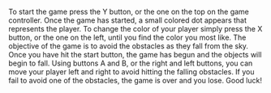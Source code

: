 To start the game press the Y button, or the one on the top on the game controller. Once the game has started, a small colored dot appears that represents the player. To change the color of your player simply press the X button, or the one on the left, until you find the color you most like. The objective of the game is to avoid the obstacles as they fall from the sky. Once you have hit the start button, the game has begun and the objects will begin to fall. Using buttons A and B, or the right and left buttons, you can move your player left and right to avoid hitting the falling obstacles. If you fail to avoid one of the obstacles, the game is over and you lose. Good luck!